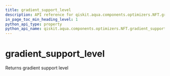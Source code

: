 ```yaml
---
title: gradient_support_level
description: API reference for qiskit.aqua.components.optimizers.NFT.gradient_support_level
in_page_toc_min_heading_level: 1
python_api_type: property
python_api_name: qiskit.aqua.components.optimizers.NFT.gradient_support_level
---
```


# gradient\_support\_level

Returns gradient support level

